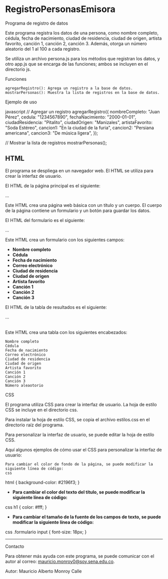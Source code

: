 # RegistroPersonasEmisora
Programa de registro de datos

Este programa registra los datos de una persona, como nombre completo, cédula, fecha de nacimiento, ciudad de residencia, ciudad de origen, artista favorito, canción 1, canción 2, canción 3. Además, otorga un número aleatorio del 1 al 100 a cada registro.

Se utiliza un archivo persona.js para los métodos que registran los datos, y otro app.js que se encarga de las funciones; ambos se incluyen en el directorio js.

Funciones

    agregarRegistro(): Agrega un registro a la base de datos.
    mostrarPersonas(): Muestra la lista de registros en la base de datos.

Ejemplo de uso

javascript
// Agregar un registro
agregarRegistro({
nombreCompleto: "Juan Pérez",
cedula: "1234567890",
fechaNacimiento: "2000-01-01",
ciudadResidencia: "Pitalito",
ciudadOrigen: "Manizales",
artistaFavorito: "Soda Estéreo",
cancion1: "En la ciudad de la furia",
cancion2: "Persiana americana",
cancion3: "De música ligera",
});

// Mostrar la lista de registros
mostrarPersonas();

## HTML

El programa se despliega en un navegador web. El HTML se utiliza para crear la interfaz de usuario.

El HTML de la página principal es el siguiente:

<!DOCTYPE html>
<html lang="es">
...
</html>

Este HTML crea una página web básica con un título y un cuerpo. El cuerpo de la página contiene un formulario y un botón para guardar los datos.

El HTML del formulario es el siguiente:

<form id="forma">
...
</form>


Este HTML crea un formulario con los siguientes campos:

* **Nombre completo**
* **Cédula**
* **Fecha de nacimiento**
* **Correo electrónico**
* **Ciudad de residencia**
* **Ciudad de origen**
* **Artista favorito**
* **Canción 1**
* **Canción 2**
* **Canción 3**

El HTML de la tabla de resultados es el siguiente:

<table class="contenedor table" id="filaPersona">
...
</table>

Este HTML crea una tabla con los siguientes encabezados:

    Nombre completo
    Cédula
    Fecha de nacimiento
    Correo electrónico
    Ciudad de residencia
    Ciudad de origen
    Artista favorito
    Canción 1
    Canción 2
    Canción 3
    Número aleaotorio

CSS

El programa utiliza CSS para crear la interfaz de usuario. La hoja de estilo CSS se incluye en el directorio css.

Para instalar la hoja de estilo CSS, se copia el archivo estilos.css en el directorio raíz del programa.

Para personalizar la interfaz de usuario, se puede editar la hoja de estilo CSS.

Aquí algunos ejemplos de cómo usar el CSS para personalizar la interfaz de usuario:

    Para cambiar el color de fondo de la página, se puede modificar la siguiente línea de código:
    css
html {
background-color: #2196f3;
}


* **Para cambiar el color del texto del título, se puede modificar la siguiente línea de código:**

css
h1 {
  color: #fff;
}


* **Para cambiar el tamaño de la fuente de los campos de texto, se puede modificar la siguiente línea de código:**

css
.formulario input {
  font-size: 18px;
}




______________________________________________

Contacto

Para obtener más ayuda con este programa, se puede comunicar con el autor al correo: mauricio.monroy0@soy.sena.edu.co.

Autor: Mauricio Alberto Monroy Calle

